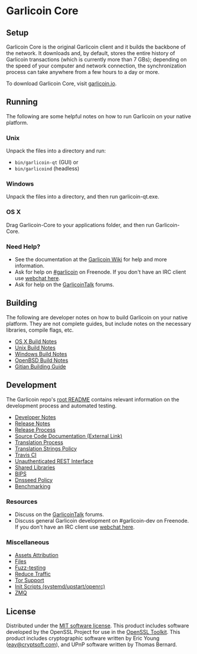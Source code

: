 Garlicoin Core
=============

Setup
---------------------
Garlicoin Core is the original Garlicoin client and it builds the backbone of the network. It downloads and, by default, stores the entire history of Garlicoin transactions (which is currently more than 7 GBs); depending on the speed of your computer and network connection, the synchronization process can take anywhere from a few hours to a day or more.

To download Garlicoin Core, visit [garlicoin.io](https://garlicoin.io).

Running
---------------------
The following are some helpful notes on how to run Garlicoin on your native platform.

### Unix

Unpack the files into a directory and run:

- `bin/garlicoin-qt` (GUI) or
- `bin/garlicoind` (headless)

### Windows

Unpack the files into a directory, and then run garlicoin-qt.exe.

### OS X

Drag Garlicoin-Core to your applications folder, and then run Garlicoin-Core.

### Need Help?

* See the documentation at the [Garlicoin Wiki](https://garlicoin.info/)
for help and more information.
* Ask for help on [#garlicoin](http://webchat.freenode.net?channels=garlicoin) on Freenode. If you don't have an IRC client use [webchat here](http://webchat.freenode.net?channels=garlicoin).
* Ask for help on the [GarlicoinTalk](https://garlicointalk.io/) forums.

Building
---------------------
The following are developer notes on how to build Garlicoin on your native platform. They are not complete guides, but include notes on the necessary libraries, compile flags, etc.

- [OS X Build Notes](build-osx.md)
- [Unix Build Notes](build-unix.md)
- [Windows Build Notes](build-windows.md)
- [OpenBSD Build Notes](build-openbsd.md)
- [Gitian Building Guide](gitian-building.md)

Development
---------------------
The Garlicoin repo's [root README](/README.md) contains relevant information on the development process and automated testing.

- [Developer Notes](developer-notes.md)
- [Release Notes](release-notes.md)
- [Release Process](release-process.md)
- [Source Code Documentation (External Link)](https://dev.visucore.com/garlicoin/doxygen/)
- [Translation Process](translation_process.md)
- [Translation Strings Policy](translation_strings_policy.md)
- [Travis CI](travis-ci.md)
- [Unauthenticated REST Interface](REST-interface.md)
- [Shared Libraries](shared-libraries.md)
- [BIPS](bips.md)
- [Dnsseed Policy](dnsseed-policy.md)
- [Benchmarking](benchmarking.md)

### Resources
* Discuss on the [GarlicoinTalk](https://garlicointalk.io/) forums.
* Discuss general Garlicoin development on #garlicoin-dev on Freenode. If you don't have an IRC client use [webchat here](http://webchat.freenode.net/?channels=garlicoin-dev).

### Miscellaneous
- [Assets Attribution](assets-attribution.md)
- [Files](files.md)
- [Fuzz-testing](fuzzing.md)
- [Reduce Traffic](reduce-traffic.md)
- [Tor Support](tor.md)
- [Init Scripts (systemd/upstart/openrc)](init.md)
- [ZMQ](zmq.md)

License
---------------------
Distributed under the [MIT software license](/COPYING).
This product includes software developed by the OpenSSL Project for use in the [OpenSSL Toolkit](https://www.openssl.org/). This product includes
cryptographic software written by Eric Young ([eay@cryptsoft.com](mailto:eay@cryptsoft.com)), and UPnP software written by Thomas Bernard.
